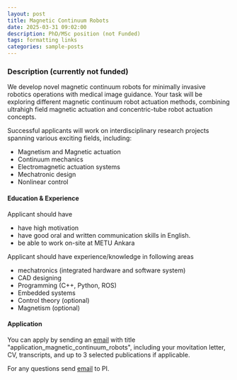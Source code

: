 ```yaml
---
layout: post
title: Magnetic Continuum Robots
date: 2025-03-31 09:02:00
description: PhD/MSc position (not Funded)
tags: formatting links
categories: sample-posts
---
```



<h3> Description (currently <b>not funded</b>)</h3>

<p> We develop novel magnetic continuum robots for minimally invasive robotics operations with medical image guidance. Your task will be exploring different magnetic continuum robot actuation methods, combining ultrahigh field magnetic actuation and concentric-tube robot actuation concepts. </p>

<p> Successful applicants will work on interdisciplinary research projects spanning various exciting fields, including: </p>
<ul>
	<li> Magnetism and Magnetic actuation </li>
	<li> Continuum mechanics </li>
	<li> Electromagnetic actuation systems </li>
 	<li> Mechatronic design </li>
	<li> Nonlinear control </li>
</ul>  

<h4> Education & Experience </h4> 

<p>Applicant should have</p>

<ul>
	<li> have high motivation </li>
	<li> have good oral and written communication skills in English. </li>
	<li> be able to work on-site at METU Ankara</li>
</ul>  

<p> Applicant should have experience/knowledge in following areas </p>

<ul>
	<li> mechatronics (integrated hardware and software system) </li>
	<li> CAD designing </li>
	<li> Programming (C++, Python, ROS) </li>
	<li> Embedded systems </li>
	<li> Control theory (optional)</li>
	<li> Magnetism (optional)</li>
</ul>  


<h4> Application </h4> 

<p> You can apply by sending an <a href="/Contact/index.html">email</a> with title "application_magnetic_continuum_robots", including your movitation letter, CV, transcripts, and up to 3 selected publications if applicable. </p>

<p> For any questions send <a href="/Contact/index.html">email</a> to PI. </p>    